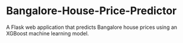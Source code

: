 # Bangalore-House-Price-Predictor
A Flask web application that predicts Bangalore house prices using an XGBoost machine learning model.
